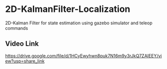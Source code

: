 # 2D-KalmanFilter-Localization
2D-Kalman Filter for state estimation using gazebo simulator and teleop commands

## Video Link
https://drive.google.com/file/d/1HCyEwyhwn8puk7N16m9y3rJkQ7ZAIEEY/view?usp=share_link
